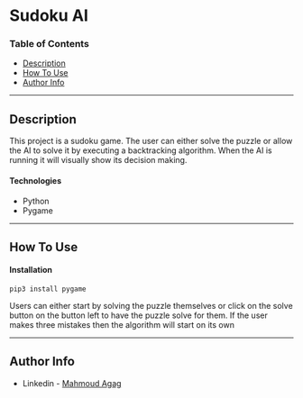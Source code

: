 # Sudoku AI


### Table of Contents

- [Description](#description)
- [How To Use](#how-to-use)
- [Author Info](#author-info)

---

## Description

This project is a sudoku game. The user can either solve the puzzle or allow the AI to solve it by executing a backtracking algorithm. When the AI is running it will visually show its decision making.

#### Technologies

- Python
- Pygame



---

## How To Use

#### Installation

    pip3 install pygame

Users can either start by solving the puzzle themselves or click on the solve button on the button left to have the puzzle solve for them. If the user makes three mistakes then the algorithm will start on its own 




---

## Author Info

- Linkedin - [Mahmoud Agag](https://www.linkedin.com/in/mahmoud-agag-4aba21203/)

